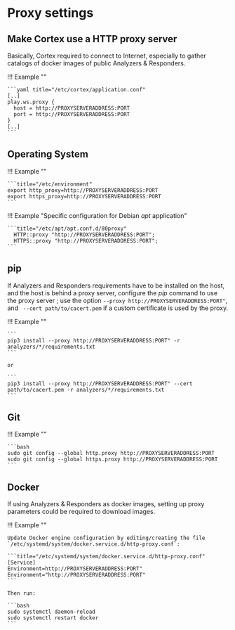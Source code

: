 # Proxy settings

## Make Cortex use a HTTP proxy server

Basically, Cortex required to connect to Internet, especially to gather  catalogs of docker images of public Analyzers & Responders.

!!! Example "" 

    ```yaml title="/etc/cortex/application.conf"
    [..]
    play.ws.proxy {
      host = http://PROXYSERVERADDRESS:PORT
      port = http://PROXYSERVERADDRESS:PORT
    }
    [..]
    ```


## Operating System

!!! Example ""

    ```title="/etc/environment"
    export http_proxy=http://PROXYSERVERADDRESS:PORT
    export https_proxy=http://PROXYSERVERADDRESS:PORT  
    ```

!!! Example "Specific configuration for Debian _apt_ application"

    ```title="/etc/apt/apt.conf.d/80proxy" 
      HTTP::proxy "http://PROXYSERVERADDRESS:PORT";
      HTTPS::proxy "http://PROXYSERVERADDRESS:PORT";
    ```


## pip

If Analyzers and Responders requirements have to be installed on the host, and the host is behind a proxy server, configure the _pip_ command to use the proxy server ; use the option `--proxy http://PROXYSERVERADDRESS:PORT"`, and ` --cert path/to/cacert.pem` if a custom certificate is used by the proxy.

!!! Example "" 

    ```
    pip3 install --proxy http://PROXYSERVERADDRESS:PORT" -r analyzers/*/requirements.txt
    ```

    or 

    ```
    pip3 install --proxy http://PROXYSERVERADDRESS:PORT" --cert path/to/cacert.pem -r analyzers/*/requirements.txt
    ```



## Git

!!! Example ""

    ```bash
    sudo git config --global http.proxy http://PROXYSERVERADDRESS:PORT
    sudo git config --global https.proxy http://PROXYSERVERADDRESS:PORT
    ```

## Docker
If using Analyzers & Responders as docker images, setting up proxy parameters could be required to download images.

!!! Example ""

    Update Docker engine configuration by editing/creating the file `/etc/systemd/system/docker.service.d/http-proxy.conf`: 

    ```title="/etc/systemd/system/docker.service.d/http-proxy.conf" 
    [Service]
    Environment=http://PROXYSERVERADDRESS:PORT"
    Environment="http://PROXYSERVERADDRESS:PORT"
    ```

    Then run: 

    ```bash
    sudo systemctl daemon-reload
    sudo systemctl restart docker
    ```
